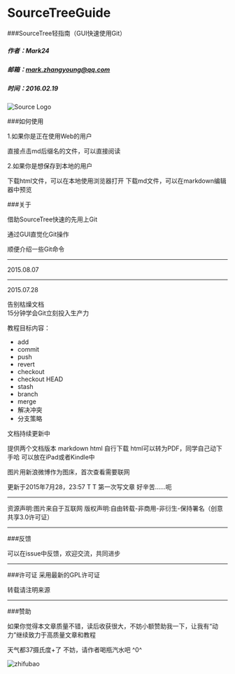 # SourceTreeGuide


###SourceTree轻指南（GUI快速使用Git）

##### 作者：Mark24
##### 邮箱：mark.zhangyoung@qq.com
##### 时间：2016.02.19

![Source Logo](http://ww1.sinaimg.cn/mw690/44894cbbgw1euiv3622uwj2074074dfu.jpg)

###如何使用

1.如果你是正在使用Web的用户

直接点击md后缀名的文件，可以直接阅读

2.如果你是想保存到本地的用户

下载html文件，可以在本地使用浏览器打开
下载md文件，可以在markdown编辑器中预览

###关于

借助SourceTree快速的先用上Git

通过GUI直觉化Git操作

顺便介绍一些Git命令

---------------------------
2015.08.07


---------------------------
2015.07.28

告别枯燥文档  
15分钟学会Git立刻投入生产力

教程目标内容：  

* add
* commit
* push
* revert
* checkout
* checkout HEAD
* stash
* branch
* merge
* 解决冲突
* 分支策略

文档持续更新中

提供两个文档版本
markdown
html
自行下载
html可以转为PDF，同学自己动下手哈
可以放在iPad或者Kindle中

图片用新浪微博作为图床，首次查看需要联网

更新于2015年7月28，23:57 T T
第一次写文章
好辛苦……呃

<hr>
资源声明:图片来自于互联网  
版权声明:自由转载-非商用-非衍生-保持署名（创意共享3.0许可证）

<hr>
###反馈

可以在issue中反馈，欢迎交流，共同进步

<hr>
###许可证
采用最新的GPL许可证

转载请注明来源

<hr>
###赞助

如果你觉得本文章质量不错，读后收获很大，不妨小额赞助我一下，让我有“动力”继续致力于高质量文章和教程

天气都37摄氏度+了
不妨，请作者喝瓶汽水吧 ^0^


![zhifubao](http://ww4.sinaimg.cn/mw690/44894cbbgw1eujekbi2shj206o06i3zn.jpg)